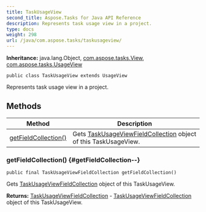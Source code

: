 ```yaml
---
title: TaskUsageView
second_title: Aspose.Tasks for Java API Reference
description: Represents task usage view in a project.
type: docs
weight: 298
url: /java/com.aspose.tasks/taskusageview/
---
```


**Inheritance:**
java.lang.Object, [com.aspose.tasks.View](../../com.aspose.tasks/view), [com.aspose.tasks.UsageView](../../com.aspose.tasks/usageview)
```
public class TaskUsageView extends UsageView
```

Represents task usage view in a project.
## Methods

| Method | Description |
| --- | --- |
| [getFieldCollection()](#getFieldCollection--) | Gets [TaskUsageViewFieldCollection](../../com.aspose.tasks/taskusageviewfieldcollection) object of this TaskUsageView. |
### getFieldCollection() {#getFieldCollection--}
```
public final TaskUsageViewFieldCollection getFieldCollection()
```


Gets [TaskUsageViewFieldCollection](../../com.aspose.tasks/taskusageviewfieldcollection) object of this TaskUsageView.

**Returns:**
[TaskUsageViewFieldCollection](../../com.aspose.tasks/taskusageviewfieldcollection) - [TaskUsageViewFieldCollection](../../com.aspose.tasks/taskusageviewfieldcollection) object of this TaskUsageView.
